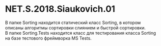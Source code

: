 # NET.S.2018.Siaukovich.01

В папке Sorting находится статический класс Sorting, в котором описаны алгоритмы сортировки слиянием и быстрой сортировки.  
В папке Sorting.Tests находится класс для тестирования класса Sorting на базе тестового фреймворка MS Tests.
